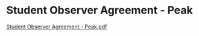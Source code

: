 # Student Observer Agreement - Peak

[Student Observer Agreement - Peak.pdf](Student%20Observer%20Agreement%20-%20Peak%202f5b10b7657445d4954f9d4ae6555b08/Student_Observer_Agreement_-_Peak.pdf)